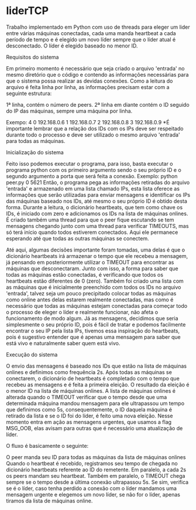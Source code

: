 # liderTCP

Trabalho implementado em Python com uso de threads para eleger um lider entre várias máquinas conectadas, cada uma manda heartbeat a cada período de tempo e é elegído um novo líder sempre que o líder atual é desconectado. O líder é elegido baseado no menor ID.

Requisitos do sistema

Em primeiro momento é necessário que seja criado o arquivo 'entrada' no mesmo diretório que o código e contendo as informações necessárias para que o sistema possa realizar as devidas conexões. Como a leitura do arquivo é feita linha por linha, as informações precisam estar com a seguinte estrutura:

1ª linha, contém o número de peers.
2ª linha em diante contém o ID seguido do IP das máquinas, sempre uma máquina por linha.

Exempo: 
4
0 192.168.0.6
1 192.168.0.7
2 192.168.0.8
3 192.168.0.9
*É importante lembrar que a relação dos IDs com os IPs deve ser respeitado durante todo o processo e deve ser utilizado o mesmo arquivo 'entrada' para todas as máquinas.

Inicialização do sistema

Feito isso podemos executar o programa, para isso, basta executar o programa python com os primeiro argumento sendo o seu próprio ID e o segundo argumento a porta que será feita a conexão. Exemplo: python peer.py 0 5621
Então, o programa pega as informações retiradas do arquivo 'entrada' e armazenado em uma lista chamado IPs, esta lista oferece as informações que serão utilizadas para enviar mensagens e identificar os IPs das máquinas baseado nos IDs, até mesmo o seu próprio ID é obtido desta forma. Durante a leitura, o dicionário heartbeats, que tem como chave os IDs, é iniciado com zero e adicionamos os IDs na lista de máquinas onlines. É criado também uma thread para que o peer fique escutando se tem mensagens chegando junto com uma thread para verificar TIMEOUTS, mas só terá início quando todos estiverem conectados. Aqui ele permanece esperando até que todas as outras máquinas se conectem.

Até aqui, algumas decisões importante foram tomadas, uma delas é que o dicionário heartbeats irá armazenar o tempo que ele recebeu a mensagem, já pensando em posteriormente utilizar o TIMEOUT para encontrar as máquinas que desconectaram. Junto com isso, a forma para saber que todas as máquinas estão conectadas, é verificando que todos os heartbeats estão diferentes de 0 (zero). Também foi criado uma lista com as máquinas que é inicialmente preenchido com todos os IDs no arquivo 'entrada', talvez seja um pouco precipitado colocar todas as máquinas como online antes delas estarem realmente conectadas, mas como é necessário que todas as máquinas estejam conectadas para começar todo o processo de eleger o líder e realmente funcionar, não afeta o funcionamento de modo algum.
Já as mensagens, decidimos que seria simplesmente o seu próprio ID, pois é fácil de tratar e podemos facilmente encontrar o seu IP pela lista IPs, tivemos essa inspiração do heartbeats, pois é sugestivo entender que é apenas uma mensagem para saber que está vivo e naturalmente saber quem está vivo.

Execução do sistema

O envio das mensagens é baseado nos IDs que estão na lista de máquinas onlines e definimos como frequência 2s. Após todas as máquinas se conectarem, o dicionário de heartbeats é completado com o tempo que recebeu as mensagens e é feita a primeira eleição. O resultado da eleição é o menor ID na lista de máquinas onlines. A lista de máquinas onlines é alterada quando o TIMEOUT verificar que o tempo desde que uma determinada máquina mandou mensagem para ele ultrapassou um tempo que definimos como 5s, consequentemente, o ID daquela máquina é retirado da lista e se o ID foi do líder, é feito uma nova eleição. Nesse momento entra em ação as mensagens urgentes, que usamos a flag MSG_OOB, elas avisam para outras que é necessário uma atualização de líder.

O fluxo é basicamente o seguinte:

O peer manda seu ID para todas as máquinas da lista de máquinas onlines
Quando o heartbeat é recebido, registramos seu tempo de chegada no dicionário heartbeats referente ao ID do remetente.
Em paralelo, a cada 2s os peers mandam seu heartbeat.
Também em paralelo, o TIMEOUT chega sempre se o tempo desde a última conexão ultrapassou 5s. Se sim, verifica se é o líder, caso tenha perdido a conexão com o líder mandamos uma mensagem urgente e elegemos um novo líder, se não for o líder, apenas tiramos da lista de máquinas online.

